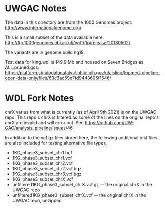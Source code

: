 # UWGAC Notes
The data in this directory are from the 1000 Genomes project:
http://www.internationalgenome.org/

This is a small subset of the data available here:
http://ftp.1000genomes.ebi.ac.uk/vol1/ftp/release/20130502/

The variants are in genome build hg19.

Test data for king.wdl is 149.9 Mb and housed on Seven Bridges as ALL.pruned.gds: https://platform.sb.biodatacatalyst.nhlbi.nih.gov/u/aisling/topmed-pipeline-open-data-only/files/60c3ac59e7fd9443605f1546/

# WDL Fork Notes
chrX varies from what is currently (as of April 9th 2021) is on the UWGAC repo. This repo's chrX is filtered as some of the lines on the original repo's chrX are invalid and will error out. See https://github.com/UW-GAC/analysis_pipeline/issues/46

In addition to the vcf.gz files stored here, the following additional test files are also included for testing alternative file types.
* 1KG_phase3_subset_chr1.bcf
* 1KG_phase3_subset_chr1.vcf
* 1KG_phase3_subset_chr2.vcf
* 1KG_phase3_subset_chr2.vcf.bgz
* 1KG_phase3_subset_chr3.vcf.bgz
* 1KG_phase3_subset_chrX.vcf
* unfiltered1KG_phase3_subset_chrX.vcf.gz -- the original chrX in the UWGAC repo
* unfiltered1KG_phase3_subset_chrX.vcf -- the original chrX in the UWGAC repo, unzipped
